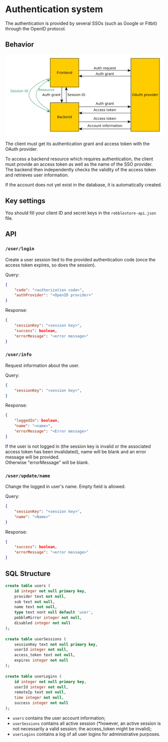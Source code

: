 Authentication system
=====================

The authentication is provided by several SSOs (such as Google or Fitbit) through the OpenID protocol.

Behavior
--------

![Authentication diagram](authentication-scheme.png)

The client must get its authentication grant and access token with the OAuth provider.

To access a backend resource which requires authentication, the client must provide an access token as well as the name of the SSO provider.  
The backend then independently checks the validity of the access token and retrieves user information.

If the account does not yet exist in the database, it is automatically created.

Key settings
------------

You should fill your client ID and secret keys in the `rebblestore-api.json` file.

API
---

### `/user/login`

Create a user session tied to the provided authentication code (once the access token expires, so does the session).

Query:
```JSON
{
    "code": "<authorization code>",
    "authProvider": "<OpenID provider>"
}
```

Response:
```JSON
{
    "sessionKey": "<session key>",
	"success": boolean,
	"errorMessage": "<error message>"
}
```

### `/user/info`

Request information about the user.

Query:
```JSON
{
    "sessionKey": "<session key>",
}
```

Response:
```JSON
{
    "loggedIn": boolean,
    "name": "<name>",
    "errorMessage": "<Error message>"
}
```
If the user is not logged in (the session key is invalid or the associated access token has been invalidated), name will be blank and an error message will be provided.  
Otherwise "errorMessage" will be blank.

### `/user/update/name`

Change the logged in user's name. Empty field is allowed.

Query:
```JSON
{
    "sessionKey": "<session key>",
    "name": "<Name>"
}
```

Response:
```JSON
{
	"success": boolean,
	"errorMessage": "<error message>"
}
```

SQL Structure
-------------

```SQL
create table users (
    id integer not null primary key,
    provider text not null,
    sub text not null,
    name text not null,
    type text nont null default 'user',
    pebbleMirror integer not null,
    disabled integer not null
);

create table userSessions (
    sessionKey text not null primary key,
    userId integer not null,
    access_token text not null,
    expires integer not null
);

create table userLogins (
    id integer not null primary key,
    userId integer not null,
    remoteIp text not null,
    time integer not null,
    success integer not null
);
```

* `users` contains the user account information;
* `userSessions` contains all active session (*however, an active session is not necessarily a valid session; the access_token might be invalid);
* `userLogins` contains a log of all user logins for administrative purposes.